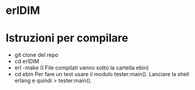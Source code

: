 # erlDIM

# Istruzioni per compilare
 - git clone del repo
 - cd erlDIM
 - erl -make (I File compilati vanno sotto la cartella ebin)
 - cd ebin
Per fare un test usare il modulo tester:main(). 
Lanciare la shell erlang e quindi > tester:main().
